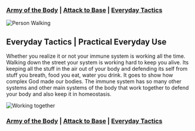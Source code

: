### [Army of the Body](./) | [Attack to Base](./attack-to-base) | [Everyday Tactics](./everyday-tactics)

![Person Walking](https://cdn.pixabay.com/photo/2018/09/18/21/08/man-3687274_960_720.jpg)

## Everyday Tactics | Practical Everyday Use

Whether you realize it or not your immune system is working all the time. Walking down the street your system is working hard to keep you alive. Its keeping all the stuff in the air out of your body and defending its self from stuff you breath, food you eat, water you drink. It goes to show how complex God made our bodies. The immune system has so many other systems and other main systems of the body that work together to defend your body and also keep it in homeostasis.  

![Working together](https://live.staticflickr.com/2289/2137737248_e9f3e429d1_b.jpg)

### [Army of the Body](./) | [Attack to Base](./attack-to-base) | [Everyday Tactics](./everyday-tactics)
